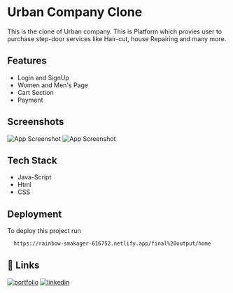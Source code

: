 
# Urban Company Clone

This is the clone of Urban company. This is Platform which provies user
to purchase step-door services like Hair-cut, house Repairing and many more.



## Features
- Login and SignUp
- Women and Men's Page
- Cart Section
- Payment

## Screenshots

![App Screenshot](https://github.com/NLucifer03/NLucifer03/blob/main/img/urban-1.png?raw=true)
![App Screenshot](https://github.com/NLucifer03/NLucifer03/blob/main/img/urban-2.png?raw=true)


## Tech Stack
- Java-Script
- Html
- CSS

## Deployment

To deploy this project run

```bash
  https://rainbow-smakager-616752.netlify.app/final%20output/home
```


## 🔗 Links
[![portfolio](https://img.shields.io/badge/my_portfolio-000?style=for-the-badge&logo=ko-fi&logoColor=white)](https://nlucifer03.github.io/)
[![linkedin](https://img.shields.io/badge/linkedin-0A66C2?style=for-the-badge&logo=linkedin&logoColor=white)](https://www.linkedin.com/in/nikhil-chauhan-744b58236/)
